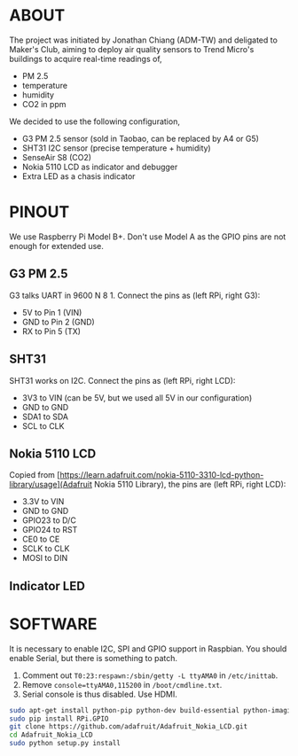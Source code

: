 ABOUT
=====
The project was initiated by Jonathan Chiang (ADM-TW) and deligated to Maker's Club, aiming to deploy air quality sensors to Trend Micro's buildings to acquire real-time readings of,
- PM 2.5
- temperature
- humidity
- CO2 in ppm

We decided to use the following configuration,
- G3 PM 2.5 sensor (sold in Taobao, can be replaced by A4 or G5)
- SHT31 I2C sensor (precise temperature + humidity)
- SenseAir S8 (CO2)
- Nokia 5110 LCD as indicator and debugger
- Extra LED as a chasis indicator


PINOUT
======
We use Raspberry Pi Model B+.  Don't use Model A as the GPIO pins are not enough for extended use.

G3 PM 2.5
---------
G3 talks UART in 9600 N 8 1.  Connect the pins as (left RPi, right G3):
- 5V to Pin 1 (VIN)
- GND to Pin 2 (GND)
- RX to Pin 5 (TX)

SHT31
-----
SHT31 works on I2C.  Connect the pins as (left RPi, right LCD):
- 3V3 to VIN (can be 5V, but we used all 5V in our configuration)
- GND to GND
- SDA1 to SDA
- SCL to CLK

Nokia 5110 LCD
--------------
Copied from [https://learn.adafruit.com/nokia-5110-3310-lcd-python-library/usage](Adafruit Nokia 5110 Library), the pins are (left RPi, right LCD):
- 3.3V to VIN
- GND to GND
- GPIO23 to D/C
- GPIO24 to RST
- CE0 to CE
- SCLK to CLK
- MOSI to DIN

Indicator LED
-------------

SOFTWARE
========
It is necessary to enable I2C, SPI and GPIO support in Raspbian.  You should enable Serial, but there is something to patch.

1. Comment out `T0:23:respawn:/sbin/getty -L ttyAMA0` in `/etc/inittab`.
2. Remove `console=ttyAMA0,115200` in `/boot/cmdline.txt`.
3. Serial console is thus disabled.  Use HDMI.

```bash
sudo apt-get install python-pip python-dev build-essential python-imaging git
sudo pip install RPi.GPIO
git clone https://github.com/adafruit/Adafruit_Nokia_LCD.git
cd Adafruit_Nokia_LCD
sudo python setup.py install
```
